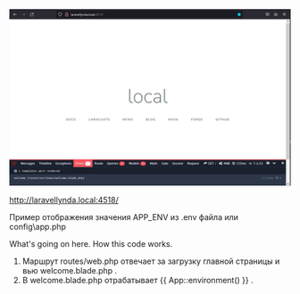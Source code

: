 [//]: Закомментировано
[//]: ![table](./img/table_git_reset.png)
[//]: <img src="../img/git/table_git_reset.png" alt="drawing" width="400"/>

<img src="./img/5.1.png" alt="drawing" width="800"/>

http://laravellynda.local:4518/

Пример отображения значения APP_ENV из .env файла или config\app.php

What's going on here. How this code works.

1. Маршрут routes/web.php отвечает за загрузку главной страницы и вью welcome.blade.php .
2. В welcome.blade.php отрабатывает {{ App::environment() }} .

